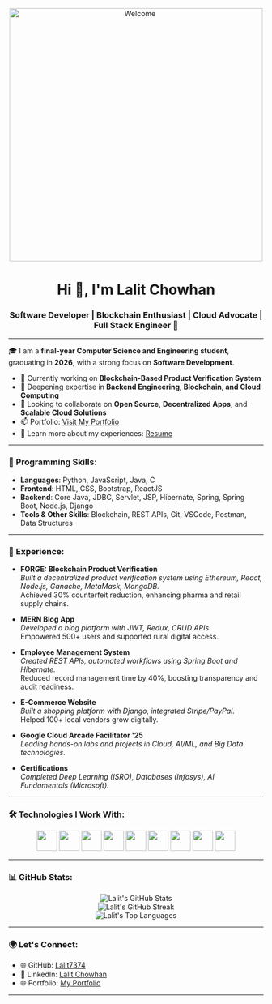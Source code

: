 <p align="center">
  <img src="https://media0.giphy.com/media/v1.Y2lkPTc5MGI3NjExaWd5bmt6eHpvbzFkMGxubWt0cmwzOHYxZDZraXFwOW95eHNhaTJoYSZlcD12MV9pbnRlcm5hbF9naWZfYnlfaWQmY3Q9Zw/wLNuW1tCKRiPmDV5Y4/giphy.gif" alt="Welcome" width="500" />
</p>

<h1 align="center">Hi 👋, I'm Lalit Chowhan</h1>
<h3 align="center">Software Developer | Blockchain Enthusiast | Cloud Advocate | Full Stack Engineer 🚀</h3>

---

🎓 I am a **final-year Computer Science and Engineering student**, graduating in **2026**, with a strong focus on **Software Development**.  
- 🔭 Currently working on **Blockchain-Based Product Verification System**  
- 🌱 Deepening expertise in **Backend Engineering, Blockchain, and Cloud Computing**  
- 👯 Looking to collaborate on **Open Source**, **Decentralized Apps**, and **Scalable Cloud Solutions**  
- 📫 Portfolio: [Visit My Portfolio](https://lalit7374.github.io/My_Portfolio/)  
- 📄 Learn more about my experiences: [Resume](https://github.com/Lalit7374)

---

<h3 align="left">🌟 Programming Skills:</h3>

- **Languages**: Python, JavaScript, Java, C  
- **Frontend**: HTML, CSS, Bootstrap, ReactJS  
- **Backend**: Core Java, JDBC, Servlet, JSP, Hibernate, Spring, Spring Boot, Node.js, Django  
- **Tools & Other Skills**: Blockchain, REST APIs, Git, VSCode, Postman, Data Structures

---

<h3 align="left">💼 Experience:</h3>

- **FORGE: Blockchain Product Verification**  
  _Built a decentralized product verification system using Ethereum, React, Node.js, Ganache, MetaMask, MongoDB._  
  Achieved 30% counterfeit reduction, enhancing pharma and retail supply chains.

- **MERN Blog App**  
  _Developed a blog platform with JWT, Redux, CRUD APIs._  
  Empowered 500+ users and supported rural digital access.

- **Employee Management System**  
  _Created REST APIs, automated workflows using Spring Boot and Hibernate._  
  Reduced record management time by 40%, boosting transparency and audit readiness.

- **E-Commerce Website**  
  _Built a shopping platform with Django, integrated Stripe/PayPal._  
  Helped 100+ local vendors grow digitally.

- **Google Cloud Arcade Facilitator '25**  
  _Leading hands-on labs and projects in Cloud, AI/ML, and Big Data technologies._

- **Certifications**  
  _Completed Deep Learning (ISRO), Databases (Infosys), AI Fundamentals (Microsoft)._

---

<h3 align="left">🛠️ Technologies I Work With:</h3>

<p align="center">
  <img src="https://cdn.jsdelivr.net/gh/devicons/devicon/icons/react/react-original.svg" width="40" height="40"/>
  <img src="https://cdn.jsdelivr.net/gh/devicons/devicon/icons/nodejs/nodejs-original.svg" width="40" height="40"/>
  <img src="https://cdn.jsdelivr.net/gh/devicons/devicon/icons/javascript/javascript-original.svg" width="40" height="40"/>
  <img src="https://cdn.jsdelivr.net/gh/devicons/devicon/icons/java/java-original.svg" width="40" height="40"/>
  <img src="https://cdn.jsdelivr.net/gh/devicons/devicon/icons/python/python-original.svg" width="40" height="40"/>
  <img src="https://cdn.jsdelivr.net/gh/devicons/devicon/icons/mongodb/mongodb-original.svg" width="40" height="40"/>
  <img src="https://cdn.jsdelivr.net/gh/devicons/devicon/icons/spring/spring-original.svg" width="40" height="40"/>
  <img src="https://cdn.jsdelivr.net/gh/devicons/devicon/icons/django/django-plain.svg" width="40" height="40"/>
  <img src="https://cdn.jsdelivr.net/gh/devicons/devicon/icons/git/git-original.svg" width="40" height="40"/>
</p>

---

<h3 align="left">📊 GitHub Stats:</h3>

<p align="center">
  <img src="https://github-readme-stats.vercel.app/api?username=Lalit7374&show_icons=true&theme=dracula" alt="Lalit's GitHub Stats" />
  <br/>
  <img src="https://github-readme-streak-stats.herokuapp.com/?user=Lalit7374&theme=dark" alt="Lalit's GitHub Streak"/>
  <br/>
  <img src="https://github-readme-stats.vercel.app/api/top-langs/?username=Lalit7374&layout=compact&theme=dracula" alt="Lalit's Top Languages" />
</p>

---

<h3 align="left">🌍 Let's Connect:</h3>

- 🌐 GitHub: [Lalit7374](https://github.com/Lalit7374)  
- 💼 LinkedIn: [Lalit Chowhan](https://linkedin.com/in/lalit-chowhan)  
- 🌐 Portfolio: [My Portfolio](https://lalit7374.github.io/My_Portfolio/)

---
